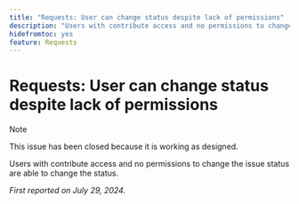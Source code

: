 ```yaml
---
title: "Requests: User can change status despite lack of permissions"
description: "Users with contribute access and no permissions to change the issue status are able to change the status."
hidefromtoc: yes
feature: Requests
---
```


# Requests: User can change status despite lack of permissions

>[!NOTE]
>
>This issue has been closed because it is working as designed.

Users with contribute access and no permissions to change the issue status are able to change the status.

_First reported on July 29, 2024._
